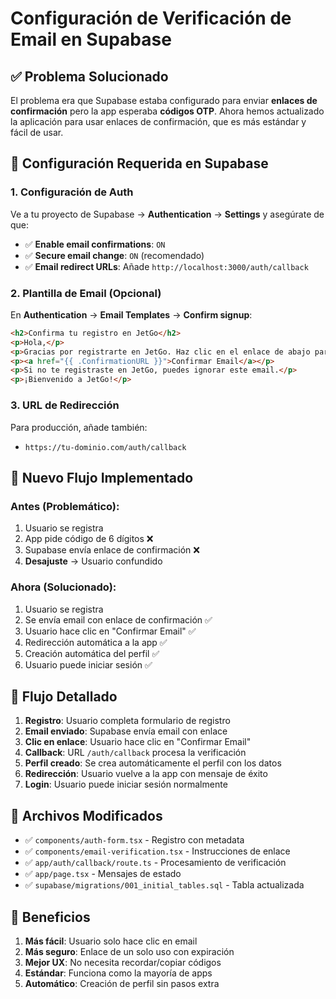 # Configuración de Verificación de Email en Supabase

## ✅ Problema Solucionado

El problema era que Supabase estaba configurado para enviar **enlaces de confirmación** pero la app esperaba **códigos OTP**. Ahora hemos actualizado la aplicación para usar enlaces de confirmación, que es más estándar y fácil de usar.

## 🔧 Configuración Requerida en Supabase

### 1. Configuración de Auth

Ve a tu proyecto de Supabase → **Authentication** → **Settings** y asegúrate de que:

- ✅ **Enable email confirmations**: `ON`
- ✅ **Secure email change**: `ON` (recomendado)
- ✅ **Email redirect URLs**: Añade `http://localhost:3000/auth/callback`

### 2. Plantilla de Email (Opcional)

En **Authentication** → **Email Templates** → **Confirm signup**:

```html
<h2>Confirma tu registro en JetGo</h2>
<p>Hola,</p>
<p>Gracias por registrarte en JetGo. Haz clic en el enlace de abajo para confirmar tu email:</p>
<p><a href="{{ .ConfirmationURL }}">Confirmar Email</a></p>
<p>Si no te registraste en JetGo, puedes ignorar este email.</p>
<p>¡Bienvenido a JetGo!</p>
```

### 3. URL de Redirección

Para producción, añade también:
- `https://tu-dominio.com/auth/callback`

## 🚀 Nuevo Flujo Implementado

### Antes (Problemático):
1. Usuario se registra
2. App pide código de 6 dígitos ❌
3. Supabase envía enlace de confirmación ❌
4. **Desajuste** → Usuario confundido

### Ahora (Solucionado):
1. Usuario se registra
2. Se envía email con enlace de confirmación ✅
3. Usuario hace clic en "Confirmar Email" ✅
4. Redirección automática a la app ✅
5. Creación automática del perfil ✅
6. Usuario puede iniciar sesión ✅

## 📧 Flujo Detallado

1. **Registro**: Usuario completa formulario de registro
2. **Email enviado**: Supabase envía email con enlace
3. **Clic en enlace**: Usuario hace clic en "Confirmar Email"
4. **Callback**: URL `/auth/callback` procesa la verificación
5. **Perfil creado**: Se crea automáticamente el perfil con los datos
6. **Redirección**: Usuario vuelve a la app con mensaje de éxito
7. **Login**: Usuario puede iniciar sesión normalmente

## 🔄 Archivos Modificados

- ✅ `components/auth-form.tsx` - Registro con metadata
- ✅ `components/email-verification.tsx` - Instrucciones de enlace
- ✅ `app/auth/callback/route.ts` - Procesamiento de verificación
- ✅ `app/page.tsx` - Mensajes de estado
- ✅ `supabase/migrations/001_initial_tables.sql` - Tabla actualizada

## 🎯 Beneficios

1. **Más fácil**: Usuario solo hace clic en email
2. **Más seguro**: Enlace de un solo uso con expiración  
3. **Mejor UX**: No necesita recordar/copiar códigos
4. **Estándar**: Funciona como la mayoría de apps
5. **Automático**: Creación de perfil sin pasos extra 